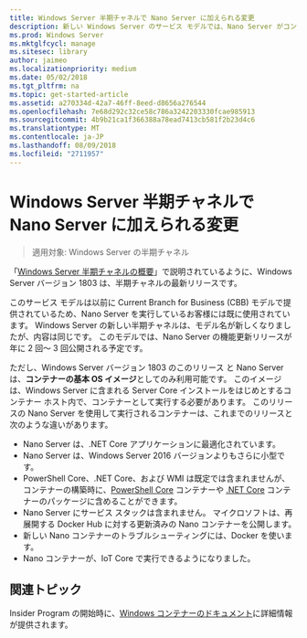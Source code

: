 ```yaml
---
title: Windows Server 半期チャネルで Nano Server に加えられる変更
description: 新しい Windows Server のサービス モデルでは、Nano Server がコンテナー オペレーティング システムのみとなり、いくつかの機能が変更されます。
ms.prod: Windows Server
ms.mktglfcycl: manage
ms.sitesec: library
author: jaimeo
ms.localizationpriority: medium
ms.date: 05/02/2018
ms.tgt_pltfrm: na
ms.topic: get-started-article
ms.assetid: a270334d-42a7-46ff-8eed-d8656a276544
ms.openlocfilehash: 7e68d292c32ce58c786a3242203330fcae985913
ms.sourcegitcommit: 4b9b21ca1f366388a78ead7413cb581f2b23d4c6
ms.translationtype: MT
ms.contentlocale: ja-JP
ms.lasthandoff: 08/09/2018
ms.locfileid: "2711957"
---
```

# Windows Server 半期チャネルで Nano Server に加えられる変更

>適用対象: Windows Server の半期チャネル


「[Windows Server 半期チャネルの概要](semi-annual-channel-overview.md)」で説明されているように、Windows Server バージョン 1803 は、半期チャネルの最新リリースです。

このサービス モデルは以前に Current Branch for Business (CBB) モデルで提供されているため、Nano Server を実行しているお客様には既に使用されています。 Windows Server の新しい半期チャネルは、モデル名が新しくなりましたが、内容は同じです。 このモデルでは、Nano Server の機能更新リリースが年に 2 回～ 3 回公開される予定です。

ただし、Windows Server バージョン 1803 のこのリリース と Nano Server は、**コンテナーの基本 OS イメージ**としてのみ利用可能です。 このイメージは、Windows Server に含まれる Server Core インストールをはじめとするコンテナー ホスト内で、コンテナーとして実行する必要があります。 このリリースの Nano Server を使用して実行されるコンテナーは、これまでのリリースと次のような違いがあります。

- Nano Server は、.NET Core アプリケーションに最適化されています。
- Nano Server は、Windows Server 2016 バージョンよりもさらに小型です。
- PowerShell Core、.NET Core、および WMI は既定では含まれませんが、コンテナーの構築時に、[PowerShell Core](https://hub.docker.com/r/microsoft/powershell/) コンテナーや [.NET Core](https://hub.docker.com/r/microsoft/dotnet/) コンテナーのパッケージに含めることができます。
- Nano Server にサービス スタックは含まれません。 マイクロソフトは、再展開する Docker Hub に対する更新済みの Nano コンテナーを公開します。
- 新しい Nano コンテナーのトラブルシューティングには、Docker を使います。
- Nano コンテナーが、IoT Core で実行できるようになりました。

## 関連トピック
Insider Program の開始時に、[Windows コンテナーのドキュメント](http://aka.ms/windowscontainers)に詳細情報が提供されます。
